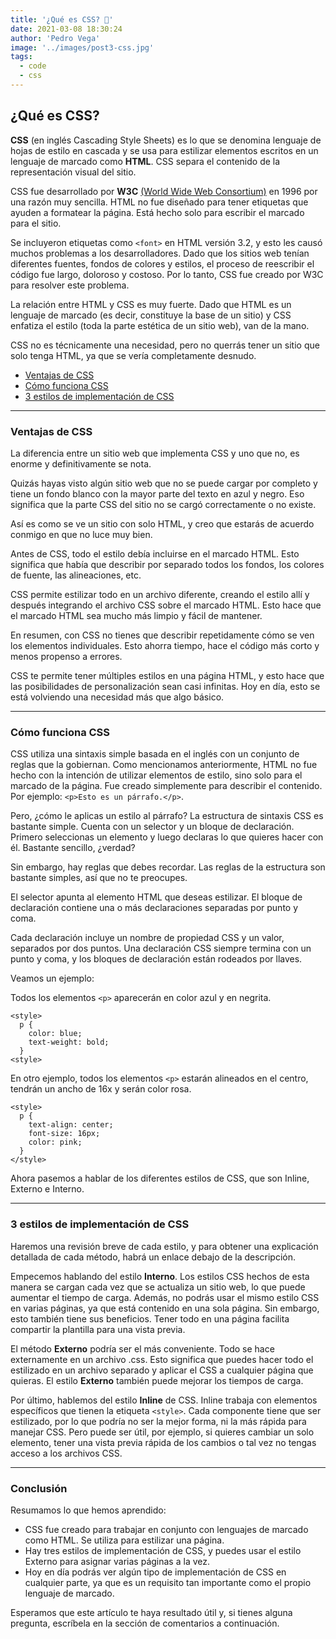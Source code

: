 ```yaml
---
title: '¿Qué es CSS? 🚀'
date: 2021-03-08 18:30:24
author: 'Pedro Vega'
image: '../images/post3-css.jpg'
tags:
  - code
  - css
---
```


## ¿Qué es CSS?

**CSS** (en inglés Cascading Style Sheets) es lo que se denomina lenguaje de hojas de estilo en cascada y se usa para estilizar elementos escritos en un lenguaje de marcado como **HTML**. CSS separa el contenido de la representación visual del sitio.

CSS fue desarrollado por **W3C** <a href="https://www.w3.org/" target="_blank">(World Wide Web Consortium)</a> en 1996 por una razón muy sencilla. HTML no fue diseñado para tener etiquetas que ayuden a formatear la página. Está hecho solo para escribir el marcado para el sitio.

Se incluyeron etiquetas como `<font>` en HTML versión 3.2, y esto les causó muchos problemas a los desarrolladores. Dado que los sitios web tenían diferentes fuentes, fondos de colores y estilos, el proceso de reescribir el código fue largo, doloroso y costoso. Por lo tanto, CSS fue creado por W3C para resolver este problema.

La relación entre HTML y CSS es muy fuerte. Dado que HTML es un lenguaje de marcado (es decir, constituye la base de un sitio) y CSS enfatiza el estilo (toda la parte estética de un sitio web), van de la mano.

CSS no es técnicamente una necesidad, pero no querrás tener un sitio que solo tenga HTML, ya que se vería completamente desnudo.

<ul>
  <li><a href="#Ventajas-de-CSS">Ventajas de CSS</a></li>
  <li><a href="#Cómo-funciona-CSS">Cómo funciona CSS</a></li>
  <li><a href="#3-estilos-de-implementación-de-CSS">3 estilos de implementación de CSS</a></li>
</ul>

---

<section id="Ventajas-de-CSS">

### Ventajas de CSS

La diferencia entre un sitio web que implementa CSS y uno que no, es enorme y definitivamente se nota.

Quizás hayas visto algún sitio web que no se puede cargar por completo y tiene un fondo blanco con la mayor parte del texto en azul y negro. Eso significa que la parte CSS del sitio no se cargó correctamente o no existe.

Así es como se ve un sitio con solo HTML, y creo que estarás de acuerdo conmigo en que no luce muy bien.

Antes de CSS, todo el estilo debía incluirse en el marcado HTML. Esto significa que había que describir por separado todos los fondos, los colores de fuente, las alineaciones, etc.

CSS permite estilizar todo en un archivo diferente, creando el estilo allí y después integrando el archivo CSS sobre el marcado HTML. Esto hace que el marcado HTML sea mucho más limpio y fácil de mantener.

En resumen, con CSS no tienes que describir repetidamente cómo se ven los elementos individuales. Esto ahorra tiempo, hace el código más corto y menos propenso a errores.

CSS te permite tener múltiples estilos en una página HTML, y esto hace que las posibilidades de personalización sean casi infinitas. Hoy en día, esto se está volviendo una necesidad más que algo básico.

</section>

---

<section id="Cómo-funciona-CSS">

### Cómo funciona CSS

CSS utiliza una sintaxis simple basada en el inglés con un conjunto de reglas que la gobiernan. Como mencionamos anteriormente, HTML no fue hecho con la intención de utilizar elementos de estilo, sino solo para el marcado de la página. Fue creado simplemente para describir el contenido. Por ejemplo: `<p>Esto es un párrafo.</p>`.

Pero, ¿cómo le aplicas un estilo al párrafo? La estructura de sintaxis CSS es bastante simple. Cuenta con un selector y un bloque de declaración. Primero seleccionas un elemento y luego declaras lo que quieres hacer con él. Bastante sencillo, ¿verdad?

Sin embargo, hay reglas que debes recordar. Las reglas de la estructura son bastante simples, así que no te preocupes.

El selector apunta al elemento HTML que deseas estilizar. El bloque de declaración contiene una o más declaraciones separadas por punto y coma.

Cada declaración incluye un nombre de propiedad CSS y un valor, separados por dos puntos. Una declaración CSS siempre termina con un punto y coma, y ​​los bloques de declaración están rodeados por llaves.

Veamos un ejemplo:

Todos los elementos `<p>` aparecerán en color azul y en negrita.

```
<style>
  p {
    color: blue;
    text-weight: bold;
  }
<style>
```

En otro ejemplo, todos los elementos `<p>` estarán alineados en el centro, tendrán un ancho de 16x y serán color rosa.

```
<style>
  p {
    text-align: center;
    font-size: 16px;
    color: pink;
  }
</style>
```

Ahora pasemos a hablar de los diferentes estilos de CSS, que son Inline, Externo e Interno.

</section>

---

<section id="3-estilos-de-implementación-de-CSS">

### 3 estilos de implementación de CSS

Haremos una revisión breve de cada estilo, y para obtener una explicación detallada de cada método, habrá un enlace debajo de la descripción.

Empecemos hablando del estilo **Interno**. Los estilos CSS hechos de esta manera se cargan cada vez que se actualiza un sitio web, lo que puede aumentar el tiempo de carga. Además, no podrás usar el mismo estilo CSS en varias páginas, ya que está contenido en una sola página. Sin embargo, esto también tiene sus beneficios. Tener todo en una página facilita compartir la plantilla para una vista previa.

El método **Externo** podría ser el más conveniente. Todo se hace externamente en un archivo .css. Esto significa que puedes hacer todo el estilizado en un archivo separado y aplicar el CSS a cualquier página que quieras. El estilo **Externo** también puede mejorar los tiempos de carga.

Por último, hablemos del estilo **Inline** de CSS. Inline trabaja con elementos específicos que tienen la etiqueta `<style>`. Cada componente tiene que ser estilizado, por lo que podría no ser la mejor forma, ni la más rápida para manejar CSS. Pero puede ser útil, por ejemplo, si quieres cambiar un solo elemento, tener una vista previa rápida de los cambios o tal vez no tengas acceso a los archivos CSS.

</section>

---

### Conclusión

Resumamos lo que hemos aprendido:

- CSS fue creado para trabajar en conjunto con lenguajes de marcado como HTML. Se utiliza para estilizar una página.
- Hay tres estilos de implementación de CSS, y puedes usar el estilo Externo para asignar varias páginas a la vez.
- Hoy en día podrás ver algún tipo de implementación de CSS en cualquier parte, ya que es un requisito tan importante como el propio lenguaje de marcado.

Esperamos que este artículo te haya resultado útil y, si tienes alguna pregunta, escríbela en la sección de comentarios a continuación.
